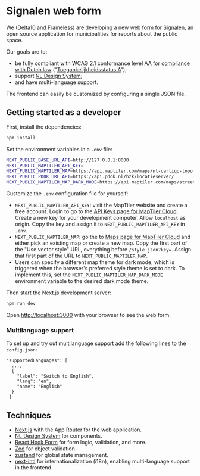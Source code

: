 # Signalen web form

We ([Delta10](https://www.delta10.nl) and [Frameless](https://www.frameless.io)) are developing a new web form for [Signalen](https://www.signalen.org), an open source application for municipalities for reports about the public space.

Our goals are to:

- be fully compliant with WCAG 2.1 conformance level AA for [compliance with Dutch law](https://www.digitoegankelijk.nl/wetgeving/wat-is-verplicht) (<span lang="nl">"[Toegankelijkheidsstatus A](https://www.digitoegankelijk.nl/toegankelijkheidsverklaring/status)"</span>);
- support [NL Design System](https://nldesignsystem.nl);
- and have multi-language support.

The frontend can easily be customized by configuring a single JSON file.

## Getting started as a developer

First, install the dependencies:

```sh
npm install
```

Set the environment variables in a `.env` file:

```sh
NEXT_PUBLIC_BASE_URL_API=http://127.0.0.1:8000
NEXT_PUBLIC_MAPTILER_API_KEY=
NEXT_PUBLIC_MAPTILER_MAP=https://api.maptiler.com/maps/nl-cartiqo-topo
NEXT_PUBLIC_PDOK_URL_API=https://api.pdok.nl/bzk/locatieserver/
NEXT_PUBLIC_MAPTILER_MAP_DARK_MODE=https://api.maptiler.com/maps/streets-v2-dark
```

Customize the `.env` configuration file for yourself:

- `NEXT_PUBLIC_MAPTILER_API_KEY`: visit the MapTiler website and create a free account. Login to go to the [API Keys page for MapTiler Cloud](https://cloud.maptiler.com/account/keys/). Create a new key for your development computer. Allow `localhost` as origin. Copy the key and assign it to `NEXT_PUBLIC_MAPTILER_API_KEY` in `.env`.
- `NEXT_PUBLIC_MAPTILER_MAP`: go the to [Maps page for MapTiler Cloud](https://cloud.maptiler.com/maps/) and either pick an existing map or create a new map. Copy the first part of the "Use vector style" URL, everything before `/style.json?key=`. Assign that first part of the URL to `NEXT_PUBLIC_MAPTILER_MAP`.
- Users can specify a different map theme for dark mode, which is triggered when the browser's preferred style theme is set to dark. To implement this, set the `NEXT_PUBLIC_MAPTILER_MAP_DARK_MODE` environment variable to the desired dark mode theme.

Then start the Next.js development server:

```sh
npm run dev
```

Open [http://localhost:3000](http://localhost:3000) with your browser to see the web form.

### Multilanguage support
To set up and try out multilanguage support add the following lines to the `config.json`:
```
"supportedLanguages": [
  ...,
  {
    "label": "Switch to English",
    "lang": "en",
    "name": "English"
  }
 ]
```

## Techniques

- [Next.js](https://nextjs.org) with the App Router for the web application.
- [NL Design System](https://www.nldesignsystem.nl/) for components.
- [React Hook Form](https://react-hook-form.com/) for form logic, validation, and more.
- [Zod](https://zod.dev/) for object validation.
- [zustand](https://zustand-demo.pmnd.rs/) for global state management.
- [next-intl](https://next-intl-docs.vercel.app/) for internationalization (i18n), enabling multi-language support in the frontend.
